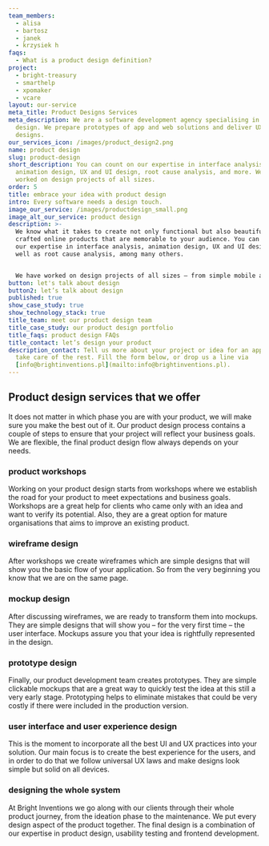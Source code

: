```yaml
---
team_members:
  - alisa
  - bartosz
  - janek
  - krzysiek h
faqs:
  - What is a product design definition?
project:
  - bright-treasury
  - smarthelp
  - xpomaker
  - vcare
layout: our-service
meta_title: Product Designs Services
meta_description: We are a software development agency specialising in product
  design. We prepare prototypes of app and web solutions and deliver UX and UI
  designs.
our_services_icon: /images/product_design2.png
name: product design
slug: product-design
short_description: You can count on our expertise in interface analysis,
  animation design, UX and UI design, root cause analysis, and more. We have
  worked on design projects of all sizes.
order: 5
title: embrace your idea with product design
intro: Every software needs a design touch.
image_our_service: /images/productdesign_small.png
image_alt_our_service: product design
description: >-
  We know what it takes to create not only functional but also beautifully
  crafted online products that are memorable to your audience. You can count on
  our expertise in interface analysis, animation design, UX and UI design, as
  well as root cause analysis, among many others.


  We have worked on design projects of all sizes – from simple mobile apps to scalable enterprise software systems. We’ll happily discuss how we can turn your idea or design brief into a polished final product, optimized for all devices and platforms.
button: let's talk about design
button2: let’s talk about design
published: true
show_case_study: true
show_technology_stack: true
title_team: meet our product design team
title_case_study: our product design portfolio
title_faqs: product design FAQs
title_contact: let’s design your product
description_contact: Tell us more about your project or idea for an app. We will
  take care of the rest. Fill the form below, or drop us a line via
  [info@brightinventions.pl](mailto:info@brightinventions.pl).
---
```

## Product design services that we offer

It does not matter in which phase you are with your product, we will make sure you make the best out of it. Our product design process contains a couple of steps to ensure that your project will reflect your business goals. We are flexible, the final product design flow always depends on your needs.

### product workshops

Working on your product design starts from workshops where we establish the road for your product to meet expectations and business goals. Workshops are a great help for clients who came only with an idea and want to verify its potential. Also, they are a great option for mature organisations that aims to improve an existing product. 

### wireframe design

After workshops we create wireframes which are simple designs that will show you the basic flow of your application. So from the very beginning you know that we are on the same page. 

### mockup design

After discussing wireframes, we are ready to transform them into mockups. They are simple designs that will show you – for the very first time – the user interface. Mockups assure you that your idea is rightfully represented in the design.

### prototype design

Finally, our product development team creates prototypes. They are simple clickable mockups that are a great way to quickly test the idea at this still a very early stage. Prototyping helps to eliminate mistakes that could be very costly if there were included in the production version.

### user interface and user experience design

This is the moment to incorporate all the best UI and UX practices into your solution. Our main focus is to create the best experience for the users, and in order to do that we follow universal UX laws and make designs look simple but solid on all devices.

### designing the whole system

At Bright Inventions we go along with our clients through their whole product journey, from the ideation phase to the maintenance. We put every design aspect of the product together. The final design is a combination of our expertise in product design, usability testing and frontend development.